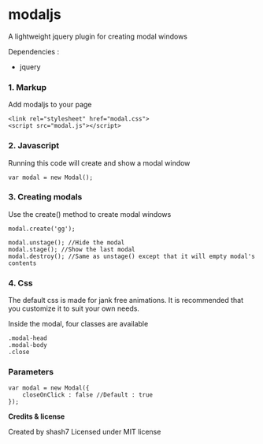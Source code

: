 modaljs
=======

A lightweight jquery plugin for creating modal windows

Dependencies :
* jquery


### 1. Markup
Add modaljs to your page

	<link rel="stylesheet" href="modal.css">
	<script src="modal.js"></script>

### 2. Javascript
Running this code will create and show a modal window

	var modal = new Modal();

### 3. Creating modals
Use the create() method to create modal windows

	modal.create('gg');

	modal.unstage(); //Hide the modal
	modal.stage(); //Show the last modal
	modal.destroy(); //Same as unstage() except that it will empty modal's contents

### 4. Css
The default css is made for jank free animations. It is recommended that you customize it to suit your
own needs.

Inside the modal, four classes are available

	.modal-head 
	.modal-body
	.close

### Parameters

	var modal = new Modal({
		closeOnClick : false //Default : true
	});


**Credits & license**

Created by shash7
Licensed under MIT license